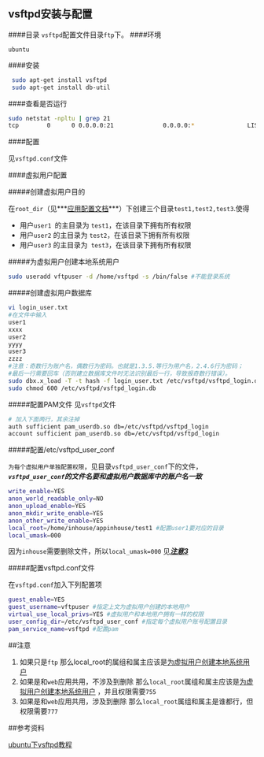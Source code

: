 ## vsftpd安装与配置

####目录
`vsftpd`配置文件目录`ftp`下。
####环境

`ubuntu`

####安装

```bash
 sudo apt-get install vsftpd
 sudo apt-get install db-util
```
####查看是否运行

```bash
sudo netstat -npltu | grep 21
tcp        0      0 0.0.0.0:21              0.0.0.0:*               LISTEN      15601/vsftpd    
```
####配置

见`vsftpd.conf`文件

####虚拟用户配置

#####创建虚拟用户目的

在`root_dir`（见***[应用配置文档](conf.md)***）下创建三个目录`test1,test2,test3`.使得
- 用户`user1 `的主目录为 `test1`，在该目录下拥有所有权限
- 用户`user2` 的主目录为 `test2`，在该目录下拥有所有权限
- 用户`user3` 的主目录为` test3`，在该目录下拥有所有权限

#####为虚拟用户创建本地系统用户

```bash
sudo useradd vftpuser -d /home/vsftpd -s /bin/false #不能登录系统
```

#####创建虚拟用户数据库

```bash
vi login_user.txt 
#在文件中输入
user1
xxxx
user2
yyyy
user3
zzzz
#注意：奇数行为账户名，偶数行为密码。也就是1.3.5.等行为用户名，2.4.6行为密码；
#最后一行需要回车（否则建立数据库文件时无法识别最后一行，导致报奇数行错误）。
sudo dbx.x_load -T -t hash -f login_user.txt /etc/vsftpd/vsftpd_login.db
sudo chmod 600 /etc/vsftpd/vsftpd_login.db
```

#####配置PAM文件
见`vsftpd`文件
```bash
# 加入下面两行，其余注掉
auth sufficient pam_userdb.so db=/etc/vsftpd/vsftpd_login
account sufficient pam_userdb.so db=/etc/vsftpd/vsftpd_login

```
#####配置/etc/vsftpd_user_conf

`为每个虚拟用户单独配置权限`，见目录`vsftpd_user_conf`下的文件，***`vsftpd_user_conf`的文件名要和虚拟用户数据库中的账户名一致***

```bash
write_enable=YES
anon_world_readable_only=NO
anon_upload_enable=YES
anon_mkdir_write_enable=YES
anon_other_write_enable=YES
local_root=/home/inhouse/appinhouse/test1 #配置user1要对应的目录
local_umask=000 
```
因为`inhouse`需要删除文件，所以`local_umask=000`  见[***注意3***](#注意)

#####配置vsftpd.conf文件

在`vsftpd.conf`加入下列配置项

```bash
guest_enable=YES 
guest_username=vftpuser #指定上文为虚拟用户创建的本地用户
virtual_use_local_privs=YES #虚拟用户和本地用户拥有一样的权限
user_config_dir=/etc/vsftpd_user_conf #指定每个虚拟用户账号配置目录
pam_service_name=vsftpd #配置pam
```

##注意

1. 如果只是`ftp` 那么local_root的属组和属主应该是[为虚拟用户创建本地系统用户](#为虚拟用户创建本地系统用户)
2. 如果是和`web`应用共用，不涉及到删除 那么`local_root`属组和属主应该是[为虚拟用户创建本地系统用户](#为虚拟用户创建本地系统用户) ，并且权限需要`755`
3. 如果是和`web`应用共用，涉及到删除 那么`local_root`属组和属主是谁都行，但权限需要`777`

##参考资料

[ubuntu下vsftpd教程](http://wiki.ubuntu.org.cn/Vsftpd)

